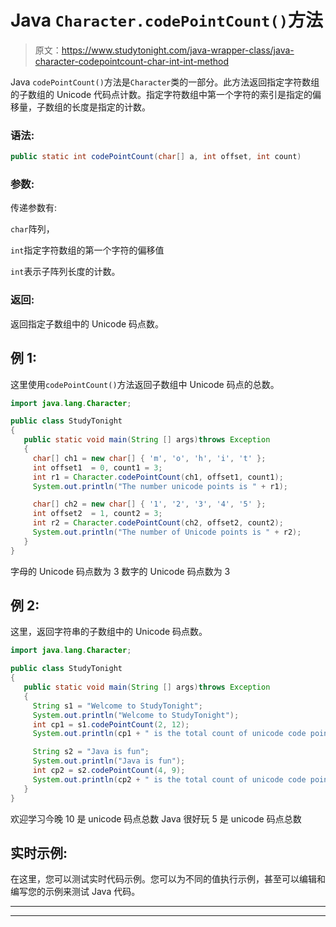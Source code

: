 # Java `Character.codePointCount()`方法

> 原文：<https://www.studytonight.com/java-wrapper-class/java-character-codepointcount-char-int-int-method>

Java `codePointCount()`方法是`Character`类的一部分。此方法返回指定字符数组的子数组的 Unicode 代码点计数。指定字符数组中第一个字符的索引是指定的偏移量，子数组的长度是指定的计数。

### 语法:

```java
public static int codePointCount(char[] a, int offset, int count) 
```

### 参数:

传递参数有:

`char`阵列，

`int`指定字符数组的第一个字符的偏移值

`int`表示子阵列长度的计数。

### 返回:

返回指定子数组中的 Unicode 码点数。

## 例 1:

这里使用`codePointCount()`方法返回子数组中 Unicode 码点的总数。

```java
import java.lang.Character;

public class StudyTonight
{    
   public static void main(String [] args)throws Exception
   {  
     char[] ch1 = new char[] { 'm', 'o', 'h', 'i', 't' };  
     int offset1  = 0, count1 = 3;  
     int r1 = Character.codePointCount(ch1, offset1, count1);  
     System.out.println("The number unicode points is " + r1);  

     char[] ch2 = new char[] { '1', '2', '3', '4', '5' };  
     int offset2  = 1, count2 = 3;  
     int r2 = Character.codePointCount(ch2, offset2, count2);  
     System.out.println("The number of Unicode points is " + r2);   
   }
}
```

字母的 Unicode 码点数为 3
数字的 Unicode 码点数为 3

## 例 2:

这里，返回字符串的子数组中的 Unicode 码点数。

```java
import java.lang.Character;

public class StudyTonight
{    
   public static void main(String [] args)throws Exception
   {  
     String s1 = "Welcome to StudyTonight";   
     System.out.println("Welcome to StudyTonight");  
     int cp1 = s1.codePointCount(2, 12);  
     System.out.println(cp1 + " is the total count of unicode code point");  

     String s2 = "Java is fun";  
     System.out.println("Java is fun");  
     int cp2 = s2.codePointCount(4, 9);  
     System.out.println(cp2 + " is the total count of unicode code point");  
   }
}
```

欢迎学习今晚
10 是 unicode 码点总数
Java 很好玩
5 是 unicode 码点总数

## 实时示例:

在这里，您可以测试实时代码示例。您可以为不同的值执行示例，甚至可以编辑和编写您的示例来测试 Java 代码。

* * *

* * *